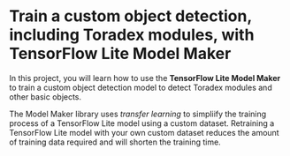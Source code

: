 # Train a custom object detection, including Toradex modules, with TensorFlow Lite Model Maker

In this project, you will learn how to use the **TensorFlow Lite Model Maker** to train a custom object detection model to detect Toradex modules and other basic objects.

The Model Maker library uses *transfer learning* to simpliify the training process of a TensorFlow Lite model using a custom dataset. Retraining a TensorFlow Lite model with your own custom dataset reduces the amount of training data required and will shorten the training time.
